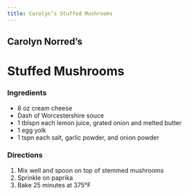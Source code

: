 ```yaml
---
title: Carolyn’s Stuffed Mushrooms
---
```


## Carolyn Norred’s

# Stuffed Mushrooms

### Ingredients

- <qu>8 oz</qu> cream cheese
- <qu>Dash</qu> of Worcestershire souce
- <qu>1 tblspn each</qu> lemon juice, grated onion and melted butter
- <qu>1</qu> egg yolk
- <qu>1 tspn each</qu> salt, garlic powder, and onion powder

### Directions

1. Mix well and spoon on top of stemmed mushrooms
2. Sprinkle on paprika
3. Bake <qu>25 minutes</qu> at <qu>375°F</qu>